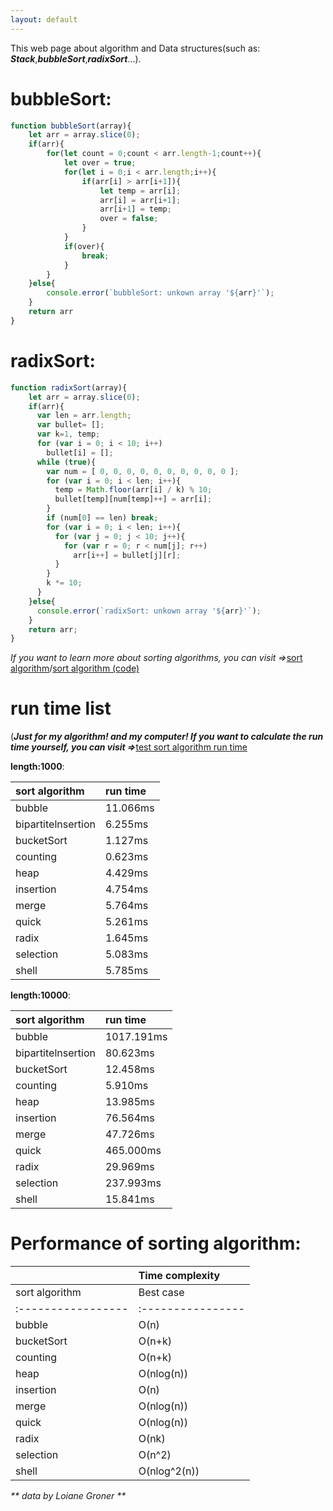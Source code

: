 ```yaml
---
layout: default
---
```


This web page about algorithm and Data structures(such as: _**Stack**_,_**bubbleSort**_,_**radixSort**_...).

# bubbleSort:

```js
function bubbleSort(array){
    let arr = array.slice(0);
    if(arr){
        for(let count = 0;count < arr.length-1;count++){
            let over = true;
            for(let i = 0;i < arr.length;i++){
                if(arr[i] > arr[i+1]){
                    let temp = arr[i];
                    arr[i] = arr[i+1];
                    arr[i+1] = temp;
                    over = false;
                }
            }
            if(over){
                break;
            }
        }
    }else{
        console.error(`bubbleSort: unkown array '${arr}'`);
    }
    return arr
}
```

# radixSort:

```js
function radixSort(array){
    let arr = array.slice(0);
    if(arr){
      var len = arr.length;
      var bullet= [];
      var k=1, temp;
      for (var i = 0; i < 10; i++)
        bullet[i] = [];
      while (true){
        var num = [ 0, 0, 0, 0, 0, 0, 0, 0, 0, 0 ];
        for (var i = 0; i < len; i++){
          temp = Math.floor(arr[i] / k) % 10;
          bullet[temp][num[temp]++] = arr[i];
        }
        if (num[0] == len) break;
        for (var i = 0; i < len; i++){
          for (var j = 0; j < 10; j++){
            for (var r = 0; r < num[j]; r++)
              arr[i++] = bullet[j][r];
          }
        }
        k *= 10;
      }
    }else{
      console.error(`radixSort: unkown array '${arr}'`);
    }
    return arr;
}
```
_If you want to learn more about sorting algorithms, you can visit =>_[sort algorithm](sort)/[sort algorithm (code)](sort/code.html)

# run time list 
(_**Just for my algorithm! and my computer! If you want to calculate the run time yourself, you can visit =>**_[test sort algorithm run time](sort/SAPA.html)

**length:1000**:

|  sort algorithm  | run time |
|:-----------------|:---------|
|bubble            |11.066ms  |
|bipartitelnsertion|6.255ms   |
|bucketSort        |1.127ms   |
|counting          |0.623ms   |
|heap              |4.429ms   |
|insertion         |4.754ms   |
|merge             |5.764ms   |
|quick             |5.261ms   |
|radix             |1.645ms   |
|selection         |5.083ms   |
|shell             |5.785ms   |

**length:10000**:

|  sort algorithm  | run time |
|:-----------------|:---------|
|bubble            |1017.191ms|
|bipartitelnsertion|80.623ms  |
|bucketSort        |12.458ms  |
|counting          |5.910ms   |
|heap              |13.985ms  |
|insertion         |76.564ms  |
|merge             |47.726ms  |
|quick             |465.000ms |
|radix             |29.969ms  |
|selection         |237.993ms |
|shell             |15.841ms  |

# Performance of sorting algorithm:

|                  |                     Time complexity                      |
|:-----------------|:---------------------------------------------------------|
|  sort algorithm  |    Best case    |   General situation   |   Worst case   |
|:-----------------|:----------------|:----------------------|:---------------|
|bubble            |       O(n)      |        O(n^2)         |     O(n^2)     |
|bucketSort        |      O(n+k)     |        O(n+k)         |     O(n^2)     |
|counting          |      O(n+k)     |        O(n+k)         |     O(n+k)     |
|heap              |    O(nlog(n))   |      O(nlog(n))       |   O(nlog(n))   |
|insertion         |      O(n)       |        O(n^2)         |     O(n^2)     |
|merge             |    O(nlog(n))   |      O(nlog(n))       |   O(nlog(n))   |
|quick             |    O(nlog(n))   |      O(nlog(n))       |     O(n^2)     |
|radix             |      O(nk)      |         O(nk)         |     O(nk)      |
|selection         |     O(n^2)      |        O(n^2)         |     O(n^2)     |
|shell             |   O(nlog^2(n))  |     O(nlog^2(n))      |  O(nlog^2(n))  |

_** data by <Learning-JavaScript-Data-Structures-and-Algorithms-Third-Edition> Loiane Groner **_